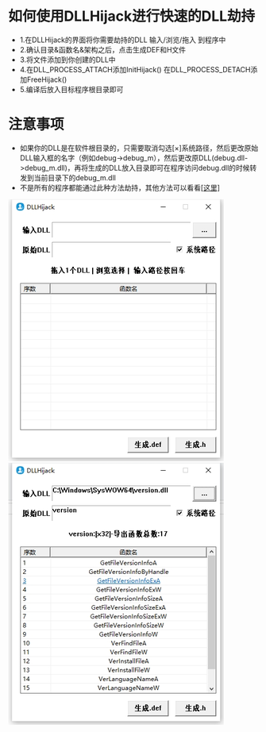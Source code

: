 # 如何使用DLLHijack进行快速的DLL劫持
- 1.在DLLHijack的界面将你需要劫持的DLL 输入/浏览/拖入 到程序中
- 2.确认目录&函数名&架构之后，点击生成DEF和H文件
- 3.将文件添加到你创建的DLL中
- 4.在DLL_PROCESS_ATTACH添加InitHijack() 在DLL_PROCESS_DETACH添加FreeHijack()
- 5.编译后放入目标程序根目录即可
# 注意事项
- 如果你的DLL是在软件根目录的，只需要取消勾选[×]系统路径，然后更改原始DLL输入框的名字（例如debug->debug_m），然后更改原DLL(debug.dll->debug_m.dll)，再将生成的DLL放入目录即可在程序访问debug.dll的时候转发到当前目录下的debug_m.dll
- 不是所有的程序都能通过此种方法劫持，其他方法可以看看[[这里]](https://learn.microsoft.com/zh-cn/windows/win32/dlls/secure-boot-and-appinit-dlls)

![image](https://github.com/dearkiku/DLLHIjack/blob/main/temp/%E5%BE%AE%E4%BF%A1%E6%88%AA%E5%9B%BE_20250509100824.png)
![image](https://github.com/dearkiku/DLLHIjack/blob/main/temp/%E5%BE%AE%E4%BF%A1%E6%88%AA%E5%9B%BE_20250509100719.png)
